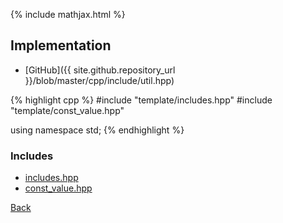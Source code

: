 {% include mathjax.html %}



## Implementation

- [GitHub]({{ site.github.repository_url }}/blob/master/cpp/include/util.hpp)

{% highlight cpp %}
#include "template/includes.hpp"
#include "template/const_value.hpp"

using namespace std;
{% endhighlight %}

### Includes

- [includes.hpp](template/includes)
- [const_value.hpp](template/const_value)

[Back](..)
